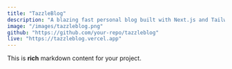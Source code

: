 ```yaml
---
title: "TazzleBlog"
description: "A blazing fast personal blog built with Next.js and Tailwind CSS."
image: "/images/tazzleblog.png"
github: "https://github.com/your-repo/tazzleblog"
live: "https://tazzleblog.vercel.app"
---
```


This is **rich** markdown content for your project.
